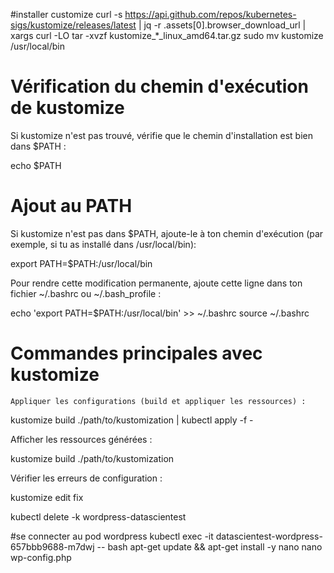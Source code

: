 #installer customize
curl -s https://api.github.com/repos/kubernetes-sigs/kustomize/releases/latest | jq -r .assets[0].browser_download_url | xargs curl -LO
tar -xvzf kustomize_*_linux_amd64.tar.gz
sudo mv kustomize /usr/local/bin

# Vérification du chemin d'exécution de kustomize

Si kustomize n'est pas trouvé, vérifie que le chemin d'installation est bien dans $PATH :

echo $PATH

# Ajout au PATH

Si kustomize n'est pas dans $PATH, ajoute-le à ton chemin d'exécution (par exemple, si tu as installé dans /usr/local/bin):

export PATH=$PATH:/usr/local/bin

Pour rendre cette modification permanente, ajoute cette ligne dans ton fichier ~/.bashrc ou ~/.bash_profile :

echo 'export PATH=$PATH:/usr/local/bin' >> ~/.bashrc
source ~/.bashrc

# Commandes principales avec kustomize

    Appliquer les configurations (build et appliquer les ressources) :

kustomize build ./path/to/kustomization | kubectl apply -f -

Afficher les ressources générées :

kustomize build ./path/to/kustomization

Vérifier les erreurs de configuration :

kustomize edit fix

kubectl delete -k wordpress-datascientest

#se connecter au pod wordpress
kubectl exec -it datascientest-wordpress-657bbb9688-m7dwj -- bash
apt-get update && apt-get install -y nano
nano wp-config.php

